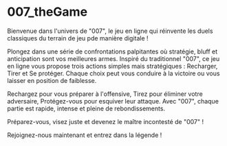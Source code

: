 # 007_theGame
Bienvenue dans l'univers de "007", le jeu en ligne qui réinvente les duels classiques du terrain de jeu pde manière digitale !

Plongez dans une série de confrontations palpitantes où stratégie, bluff et anticipation sont vos meilleures armes. Inspiré du traditionnel "007", ce jeu en ligne vous propose trois actions simples mais stratégiques : Recharger, Tirer et Se protéger. Chaque choix peut vous conduire à la victoire ou vous laisser en position de faiblesse.

Rechargez pour vous préparer à l'offensive,
Tirez pour éliminer votre adversaire,
Protégez-vous pour esquiver leur attaque.
Avec "007", chaque partie est rapide, intense et pleine de rebondissements.

Préparez-vous, visez juste et devenez le maître incontesté de "007" !

Rejoignez-nous maintenant et entrez dans la légende !
